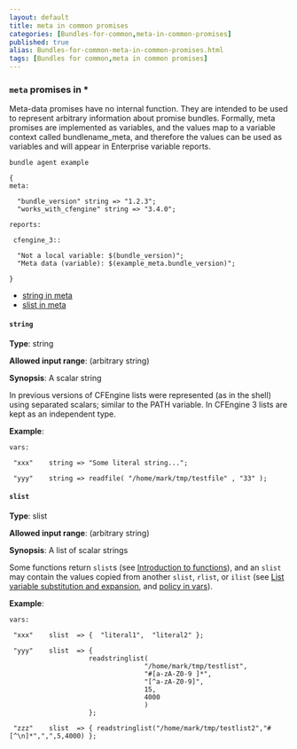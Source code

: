 ```yaml
---
layout: default
title: meta in common promises
categories: [Bundles-for-common,meta-in-common-promises]
published: true
alias: Bundles-for-common-meta-in-common-promises.html
tags: [Bundles for common,meta in common promises]
---
```


### `meta` promises in \*

  

Meta-data promises have no internal function. They are intended to be
used to represent arbitrary information about promise bundles. Formally,
meta promises are implemented as variables, and the values map to a
variable context called bundlename\_meta, and therefore the values can
be used as variables and will appear in Enterprise variable reports.

  

```cf3
bundle agent example

{     
meta:

  "bundle_version" string => "1.2.3";
  "works_with_cfengine" string => "3.4.0";

reports:

 cfengine_3::

  "Not a local variable: $(bundle_version)";
  "Meta data (variable): $(example_meta.bundle_version)";

}
```

  

-   [string in meta](#string-in-meta)
-   [slist in meta](#slist-in-meta)

#### `string`

**Type**: string

**Allowed input range**: (arbitrary string)

**Synopsis**: A scalar string

In previous versions of CFEngine lists were represented (as in the
shell) using separated scalars; similar to the PATH variable. In
CFEngine 3 lists are kept as an independent type.

**Example**:  
   

```cf3
vars:

 "xxx"    string => "Some literal string...";

 "yyy"    string => readfile( "/home/mark/tmp/testfile" , "33" );
```

#### `slist`

**Type**: slist

**Allowed input range**: (arbitrary string)

**Synopsis**: A list of scalar strings

Some functions return `slist`s (see [Introduction to
functions](#Introduction-to-functions)), and an `slist` may contain the
values copied from another `slist`, `rlist`, or `ilist` (see [List
variable substitution and
expansion](#List-variable-substitution-and-expansion), and [policy in
vars](#policy-in-vars)).

**Example**:  
   

```cf3
vars:

 "xxx"    slist  => {  "literal1",  "literal2" };

 "yyy"    slist  => { 
                    readstringlist(
                                  "/home/mark/tmp/testlist",
                                  "#[a-zA-Z0-9 ]*",
                                  "[^a-zA-Z0-9]",
                                  15,
                                  4000
                                  ) 
                    };

 "zzz"    slist  => { readstringlist("/home/mark/tmp/testlist2","#[^\n]*",",",5,4000) };

```
